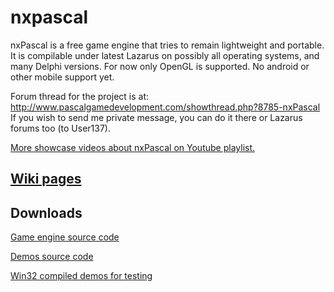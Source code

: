 # nxpascal

nxPascal is a free game engine that tries to remain lightweight and portable. It is compilable under latest Lazarus on possibly all operating systems, and many Delphi versions. For now only OpenGL is supported. No android or other mobile support yet.

Forum thread for the project is at: http://www.pascalgamedevelopment.com/showthread.php?8785-nxPascal
If you wish to send me private message, you can do it there or Lazarus forums too (to User137).

[More showcase videos about nxPascal on Youtube playlist.](http://www.youtube.com/playlist?list=PLraemX84dJwUgp9IcXUS0U4lvdwLFumA7)

## [Wiki pages](Wiki)

## Downloads

[Game engine source code](latest_stable/nx_src.zip)

[Demos source code](latest_stable/nx_demos.zip)

[Win32 compiled demos for testing](latest_stable/nx_compiled_demos.zip)
